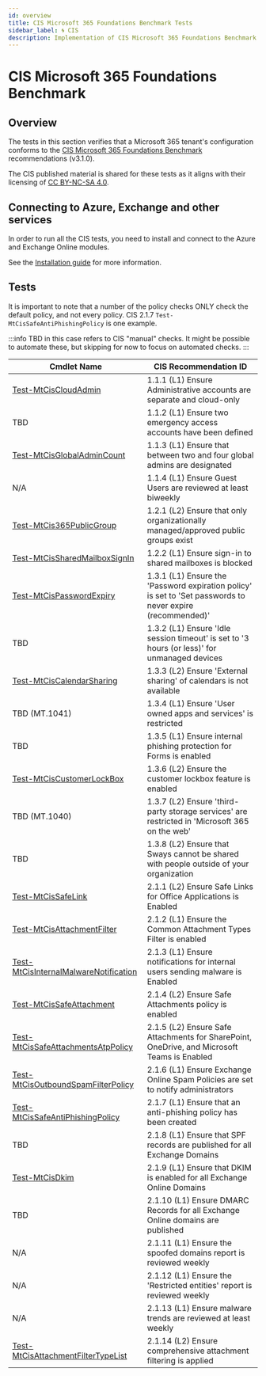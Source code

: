 ```yaml
---
id: overview
title: CIS Microsoft 365 Foundations Benchmark Tests
sidebar_label: 🌀 CIS
description: Implementation of CIS Microsoft 365 Foundations Benchmark Controls
---
```


# CIS Microsoft 365 Foundations Benchmark

## Overview

The tests in this section verifies that a Microsoft 365 tenant's configuration conforms to the [CIS Microsoft 365 Foundations Benchmark](https://www.cisecurity.org/benchmark/microsoft_365) recommendations (v3.1.0).

The CIS published material is shared for these tests as it aligns with their licensing of [CC BY-NC-SA 4.0](https://www.cisecurity.org/terms-and-conditions-table-of-contents).

## Connecting to Azure, Exchange and other services

In order to run all the CIS tests, you need to install and connect to the Azure and Exchange Online modules.

See the [Installation guide](/docs/installation#optional-modules-and-permissions) for more information.

## Tests

It is important to note that a number of the policy checks ONLY check the default policy, and not every policy. CIS 2.1.7 `Test-MtCisSafeAntiPhishingPolicy` is one example.

:::info
TBD in this case refers to CIS "manual" checks. It might be possible to automate these, but skipping for now to focus on automated checks.
:::

| Cmdlet Name | CIS Recommendation ID |
| - | - |
| [Test-MtCisCloudAdmin](/docs/commands/Test-MtCisCloudAdmin) | 1.1.1 (L1) Ensure Administrative accounts are separate and cloud-only |
| TBD | 1.1.2 (L1) Ensure two emergency access accounts have been defined |
| [Test-MtCisGlobalAdminCount](/docs/commands/) | 1.1.3 (L1) Ensure that between two and four global admins are designated |
| N/A | 1.1.4 (L1) Ensure Guest Users are reviewed at least biweekly |
| [Test-MtCis365PublicGroup](/docs/commands/) | 1.2.1 (L2) Ensure that only organizationally managed/approved public groups exist |
| [Test-MtCisSharedMailboxSignIn](/docs/commands/) | 1.2.2 (L1) Ensure sign-in to shared mailboxes is blocked |
| [Test-MtCisPasswordExpiry](/docs/commands/) | 1.3.1 (L1) Ensure the 'Password expiration policy' is set to 'Set passwords to never expire (recommended)' |
| TBD | 1.3.2 (L1) Ensure 'Idle session timeout' is set to '3 hours (or less)' for unmanaged devices |
| [Test-MtCisCalendarSharing](/docs/commands/) | 1.3.3 (L2) Ensure 'External sharing' of calendars is not available |
| TBD (MT.1041) | 1.3.4 (L1) Ensure 'User owned apps and services' is restricted |
| TBD | 1.3.5 (L1) Ensure internal phishing protection for Forms is enabled |
| [Test-MtCisCustomerLockBox](/docs/commands/) | 1.3.6 (L2) Ensure the customer lockbox feature is enabled |
| TBD (MT.1040) | 1.3.7 (L2) Ensure 'third-party storage services' are restricted in 'Microsoft 365 on the web' |
| TBD | 1.3.8 (L2) Ensure that Sways cannot be shared with people outside of your organization |
| [Test-MtCisSafeLink](/docs/commands/) | 2.1.1 (L2) Ensure Safe Links for Office Applications is Enabled |
| [Test-MtCisAttachmentFilter](/docs/commands/) | 2.1.2 (L1) Ensure the Common Attachment Types Filter is enabled |
| [Test-MtCisInternalMalwareNotification](/docs/commands/) | 2.1.3 (L1) Ensure notifications for internal users sending malware is Enabled |
| [Test-MtCisSafeAttachment](/docs/commands/) | 2.1.4 (L2) Ensure Safe Attachments policy is enabled |
| [Test-MtCisSafeAttachmentsAtpPolicy](/docs/commands/) | 2.1.5 (L2) Ensure Safe Attachments for SharePoint, OneDrive, and Microsoft Teams is Enabled |
| [Test-MtCisOutboundSpamFilterPolicy](/docs/commands/) | 2.1.6 (L1) Ensure Exchange Online Spam Policies are set to notify administrators |
| [Test-MtCisSafeAntiPhishingPolicy](/docs/commands/) | 2.1.7 (L1) Ensure that an anti-phishing policy has been created |
| TBD | 2.1.8 (L1) Ensure that SPF records are published for all Exchange Domains |
| [Test-MtCisDkim](/docs/commands/) | 2.1.9 (L1) Ensure that DKIM is enabled for all Exchange Online Domains |
| TBD | 2.1.10 (L1) Ensure DMARC Records for all Exchange Online domains are published |
| N/A | 2.1.11 (L1) Ensure the spoofed domains report is reviewed weekly |
| N/A | 2.1.12 (L1) Ensure the 'Restricted entities' report is reviewed weekly |
| N/A | 2.1.13 (L1) Ensure malware trends are reviewed at least weekly |
| [Test-MtCisAttachmentFilterTypeList](/docs/commands/) | 2.1.14 (L2) Ensure comprehensive attachment filtering is applied |